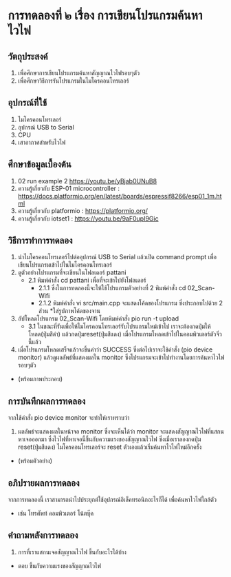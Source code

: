 # การทดลองที่ ๒ เรื่อง การเขียนโปรแกรมค้นหาไวไฟ

## วัตถุประสงค์
1. เพื่อศึกษาการเขียนโปรแกรมค้นหาสัญญาณไวไฟรอบๆตัว
2. เพื่อศึกษาวิธีการรันโปรแกรมในไมโครคอนโทรเลอร์

## อุปกรณ์ที่ใช้
1. ไมโครคอนโทรเลอร์
2. อุปกรณ์ USB to Serial
3. CPU
4. เสาอากาศสำหรับไวไฟ

## ศึกษาข้อมูลเบื้องต้น
1. 02 run example 2 https://youtu.be/yBjab0UNuB8
2. ความรู้เกี่ยวกับ ESP-01 microcontroller : https://docs.platformio.org/en/latest/boards/espressif8266/esp01_1m.html
3. ความรู้เกี่ยวกับ platformio : https://platformio.org/
4. ความรู้เกี่ยวกับ iotset1 : https://youtu.be/9aF0upI9Gic

## วิธีการทำการทดลอง
1. นำไมโครคอนโทรเลอร์ไปต่ออุปกรณ์ USB to Serial แล้วเปิด command prompt เพื่อเขียนโปรแกรมเข้าไปในไมโครคอนโทรเลอร์
2. ดูตัวอย่างโปรแกรมที่จะเขียนในโฟลเดอร์ pattani
    * 2.1 พิมพ์คำสั่ง cd pattani เพื่อที่จะเข้าไปยังโฟลเดอร์
      * 2.1.1 ซึ่งในการทดลองนี้จะให้ใช้โปรแกรมตัวอย่างที่ 2 พิมพ์คำสั่ง cd 02_Scan-Wifi
      * 2.1.2 พิมพ์คำสั่ง vi src/main.cpp จะแสดงโค้ดของโปรแกรม ซึ่งประกอบไปด้วย 2 ส่วน
        *ใส่รูปภาพโค้ดของจาน
3. อัปโหลดโปรแกรม 02_Scan-Wifi โดยพิมพ์คำสั่ง pio run -t upload
    * 3.1 ในขณะที่รันเพื่อให้ไมโครคอนโทรเลอร์รับโปรแกรมใหม่เข้าไป เราจะต้องกดปุ่มให้โหลด(ปุ่มสีดำ) แล้วกดปุ่มreset(ปุ่มสีแดง) เมื่อโปรแกรมโหลดเข้าไปในคอมพิวเตอร์ตัวจิ๋วนี้แล้ว
4. เมื่อโปรแกรมโหลดเสร็จแล้วจะขึ้นคำว่า SUCCESS ซึ่งต่อไปเราจะใช้คำสั่ง (pio device monitor) แล้วดูผลลัพธ์ที่แสดงผลใน monitor ซึ่งโปรแกรมจะเข้าไปทำงานโดยการค้นหาไวไฟรอบๆตัว
* (พร้อมภาพประกอบ)

## การบันทึกผลการทดลอง
จากใช้คำสั่ง pio device monitor จะทำให้เราทราบว่า
1. ผลลัพธ์จะแสดงผลในหน้าจอ monitor ซึ่งจะเห็นได้ว่า monitor จะแสดงสัญญาณไวไฟที่แสกนหาเจอออกมา ซึ่งไวไฟที่หาเจอนี้ขึ้นกับความแรงของสัญญาณไวไฟ ซึ่งเมื่อเราลองกดปุ่ม reset(ปุ่มสีแดง) ไมโครคอนโทรเลอร์จะ reset ตัวเองแล้วเริ่มค้นหาไวไฟใหม่อีกครั้ง
* (พร้อมตัวอย่าง)

## อภิปรายผลการทดลอง
จากการทดลองนี้ เราสามารถนำไปประยุกต์ใช้อุปกรณ์อิเล็คทรอนิกอะไรก็ได้ เพื่อค้นหาไวไฟใกล้ตัว
* เช่น โทรศัพท์ คอมพิวเตอร์ โน้ตบุ๊ค
## คำถามหลังการทดลอง
1. การที่เราแสกนเจอสัญญาณไวไฟ ขึ้นกับอะไรได้บ้าง
* ตอบ ขึ้นกับความแรงของสัญญาณไวไฟ

